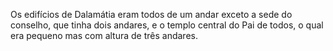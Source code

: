 ﻿Os edifícios de Dalamátia eram todos de um andar exceto a sede do conselho, que tinha dois andares, e o templo central do Pai de todos, o qual era pequeno mas com altura de três andares.